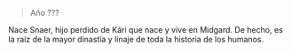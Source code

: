 > Año ???

Nace Snaer, hijo perdido de Kári que nace y vive en Midgard. De hecho, es la raíz de la mayor dinastía y linaje de toda la historia de los humanos.